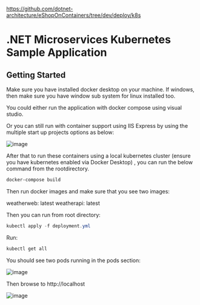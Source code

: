 https://github.com/dotnet-architecture/eShopOnContainers/tree/dev/deploy/k8s

# .NET Microservices Kubernetes Sample Application

## Getting Started

Make sure you have installed docker desktop on your machine. If windows, then make sure you have window sub system for linux installed too.

You could either run the application with docker compose using visual studio.

Or you can still run with container support using IIS Express by using the multiple start up projects options as below:

![image](https://user-images.githubusercontent.com/17796549/114305777-7cf1dd00-9ad1-11eb-86ae-5800a80a20cc.png)

After that to run these containers using a local kubernetes cluster (ensure you have kubernetes enabled via Docker Desktop) , you can run the below command from the rootdirectory.

```powershell
docker-compose build
```

Then run docker images and make sure that you see two images:

weatherweb: latest
weatherapi: latest

Then you can run from root directory:

```powershell
kubectl apply -f deployment.yml 
```

Run:

```powershell
kubectl get all
```

You should see two pods running in the pods section:

![image](https://user-images.githubusercontent.com/17796549/114306149-d8709a80-9ad2-11eb-9a4a-5a541b28279e.png)

Then browse to http://localhost

![image](https://user-images.githubusercontent.com/17796549/114306178-f63dff80-9ad2-11eb-9009-fc7f67985763.png)



